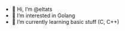 - 👋 Hi, I’m @eltats
- 👀 I’m interested in Golang
- 🌱 I’m currently learning basic stuff (C, C++)

<!---
eltats/eltats is a ✨ special ✨ repository because its `README.md` (this file) appears on your GitHub profile.
You can click the Preview link to take a look at your changes.
--->
